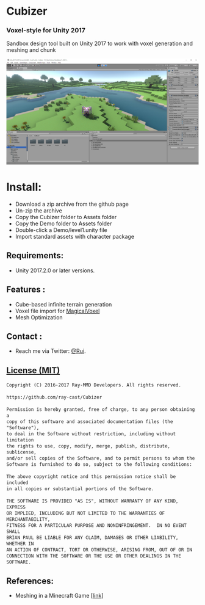 Cubizer
========
### Voxel-style for Unity 2017 ###
Sandbox design tool built on Unity 2017 to work with voxel generation and meshing and chunk

![Alt](./Demo/level1/Textures/screenshots.jpg)

Install:
========
* Download a zip archive from the github page
* Un-zip the archive
* Copy the Cubizer folder to Assets folder
* Copy the Demo folder to Assets folder
* Double-click a Demo/level1.unity file
* Import standard assets with character package

Requirements:
------------
* Unity 2017.2.0 or later versions.

Features :
------------
* Cube-based infinite terrain generation
* Voxel file import for [MagicalVoxel](http://voxel.codeplex.com/)
* Mesh Optimization

Contact :
------------

* Reach me via Twitter: [@Rui](https://twitter.com/Rui_cg).

[License (MIT)](https://raw.githubusercontent.com/ray-cast/ray-mmd/developing/LICENSE.txt)
-------------------------------------------------------------------------------
    Copyright (C) 2016-2017 Ray-MMD Developers. All rights reserved.

    https://github.com/ray-cast/Cubizer

    Permission is hereby granted, free of charge, to any person obtaining a
    copy of this software and associated documentation files (the "Software"),
    to deal in the Software without restriction, including without limitation
    the rights to use, copy, modify, merge, publish, distribute, sublicense,
    and/or sell copies of the Software, and to permit persons to whom the
    Software is furnished to do so, subject to the following conditions:

    The above copyright notice and this permission notice shall be included
    in all copies or substantial portions of the Software.

    THE SOFTWARE IS PROVIDED "AS IS", WITHOUT WARRANTY OF ANY KIND, EXPRESS
    OR IMPLIED, INCLUDING BUT NOT LIMITED TO THE WARRANTIES OF MERCHANTABILITY,
    FITNESS FOR A PARTICULAR PURPOSE AND NONINFRINGEMENT.  IN NO EVENT SHALL
    BRIAN PAUL BE LIABLE FOR ANY CLAIM, DAMAGES OR OTHER LIABILITY, WHETHER IN
    AN ACTION OF CONTRACT, TORT OR OTHERWISE, ARISING FROM, OUT OF OR IN
    CONNECTION WITH THE SOFTWARE OR THE USE OR OTHER DEALINGS IN THE SOFTWARE.

References:
--------
* Meshing in a Minecraft Game \[[link](https://0fps.net/2012/07/07/meshing-minecraft-part-2/)\]